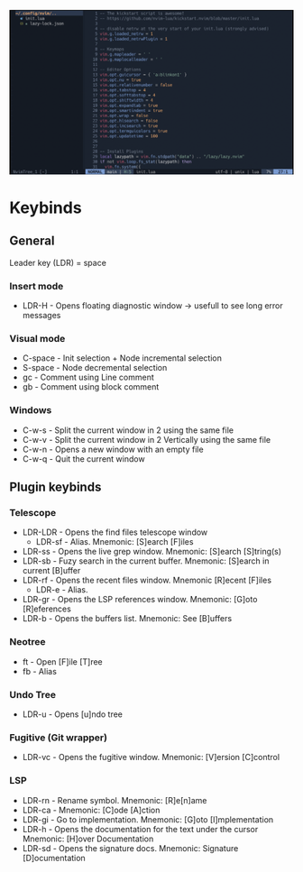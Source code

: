 ![nvim config](image.png)

# Keybinds

## General

Leader key (LDR) = space

### Insert mode

* LDR-H - Opens floating diagnostic window -> usefull to see long error messages

### Visual mode

* C-space - Init selection + Node incremental selection
* S-space - Node decremental selection
* <leader>gc - Comment using Line comment
* <leader>gb - Comment using block comment

### Windows

* C-w-s - Split the current window in 2 using the same file
* C-w-v - Split the current window in 2 Vertically using the same file
* C-w-n - Opens a new window with an empty file
* C-w-q - Quit the current window

## Plugin keybinds

### Telescope

* LDR-LDR - Opens the find files telescope window
    * LDR-sf - Alias. Mnemonic: [S]earch [F]iles
* LDR-ss - Opens the live grep window. Mnemonic: [S]earch [S]tring(s)
* LDR-sb - Fuzy search in the current buffer. Mnemonic: [S]earch in current [B]uffer
* LDR-rf - Opens the recent files window. Mnemonic [R]ecent [F]iles
    * LDR-e - Alias.
* LDR-gr - Opens the LSP references window. Mnemonic: [G]oto [R]eferences
* LDR-b - Opens the buffers list. Mnemonic: See [B]uffers

### Neotree

* <leader>ft - Open [F]ile [T]ree
* <leader>fb - Alias

### Undo Tree

* LDR-u - Opens [u]ndo tree

### Fugitive (Git wrapper)

* LDR-vc - Opens the fugitive window. Mnemonic: [V]ersion [C]control


### LSP

* LDR-rn - Rename symbol. Mnemonic: [R]e[n]ame
* LDR-ca - Mnemonic: [C]ode [A]ction
* LDR-gi - Go to implementation. Mnemonic: [G]oto [I]mplementation
* LDR-h -  Opens the documentation for the text under the cursor Mnemonic: [H]over Documentation
* LDR-sd - Opens the signature docs. Mnemonic: Signature [D]ocumentation
